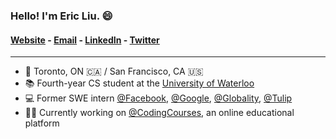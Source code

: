 ### Hello! I'm Eric Liu. 😄

#### [Website](https://ericliu.ca) - [Email](eric@ericliu.ca) - [LinkedIn](https://www.linkedin.com/in/ericyhliu/) - [Twitter](https://twitter.com/ericyhliu)

---

- 📍 Toronto, ON 🇨🇦 / San Francisco, CA 🇺🇸
- 📚 Fourth-year CS student at the [University of Waterloo](https://uwaterloo.ca/)
- 💻 Former SWE intern [@Facebook](https://github.com/facebook), [@Google](https://github.com/google), [@Globality](https://github.com/globality-corp), [@Tulip](https://github.com/tulip)
- 👨‍💻 Currently working on [@CodingCourses](https://github.com/codingcourses), an online educational platform
